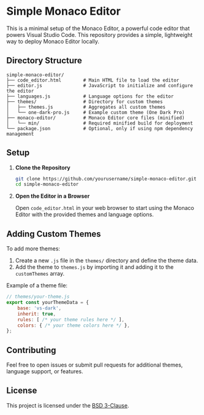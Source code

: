 # Simple Monaco Editor

This is a minimal setup of the Monaco Editor, a powerful code editor that powers Visual Studio Code. This repository provides a simple, lightweight way to deploy Monaco Editor locally.

## Directory Structure

```
simple-monaco-editor/
├── code_editor.html        # Main HTML file to load the editor
├── editor.js               # JavaScript to initialize and configure the editor
├── languages.js            # Language options for the editor
├── themes/                 # Directory for custom themes
│   ├── themes.js           # Aggregates all custom themes
│   └── one-dark-pro.js     # Example custom theme (One Dark Pro)
├── monaco-editor/          # Monaco Editor core files (minified)
│   └── min/                # Required minified build for deployment
└── package.json            # Optional, only if using npm dependency management
```

## Setup

1. **Clone the Repository**
   ```bash
   git clone https://github.com/yourusername/simple-monaco-editor.git
   cd simple-monaco-editor
   ```

2. **Open the Editor in a Browser**

   Open `code_editor.html` in your web browser to start using the Monaco Editor with the provided themes and language options.

## Adding Custom Themes

To add more themes:
1. Create a new `.js` file in the `themes/` directory and define the theme data.
2. Add the theme to `themes.js` by importing it and adding it to the `customThemes` array.

Example of a theme file:

```javascript
// themes/your-theme.js
export const yourThemeData = {
    base: 'vs-dark',
    inherit: true,
    rules: [ /* your theme rules here */ ],
    colors: { /* your theme colors here */ },
};
```

## Contributing

Feel free to open issues or submit pull requests for additional themes, language support, or features.

## License

This project is licensed under the [BSD 3-Clause](LICENSE).
